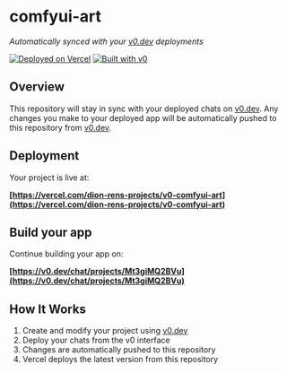 # comfyui-art

*Automatically synced with your [v0.dev](https://v0.dev) deployments*

[![Deployed on Vercel](https://img.shields.io/badge/Deployed%20on-Vercel-black?style=for-the-badge&logo=vercel)](https://vercel.com/dion-rens-projects/v0-comfyui-art)
[![Built with v0](https://img.shields.io/badge/Built%20with-v0.dev-black?style=for-the-badge)](https://v0.dev/chat/projects/Mt3giMQ2BVu)

## Overview

This repository will stay in sync with your deployed chats on [v0.dev](https://v0.dev).
Any changes you make to your deployed app will be automatically pushed to this repository from [v0.dev](https://v0.dev).

## Deployment

Your project is live at:

**[https://vercel.com/dion-rens-projects/v0-comfyui-art](https://vercel.com/dion-rens-projects/v0-comfyui-art)**

## Build your app

Continue building your app on:

**[https://v0.dev/chat/projects/Mt3giMQ2BVu](https://v0.dev/chat/projects/Mt3giMQ2BVu)**

## How It Works

1. Create and modify your project using [v0.dev](https://v0.dev)
2. Deploy your chats from the v0 interface
3. Changes are automatically pushed to this repository
4. Vercel deploys the latest version from this repository